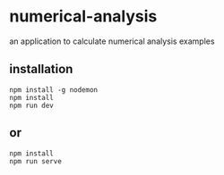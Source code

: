 # numerical-analysis
 
 an application to calculate numerical analysis examples
 
 ## installation
 ```
 npm install -g nodemon
 npm install
 npm run dev
 ```
 
 ## or
 ```
 npm install
 npm run serve
 ```
